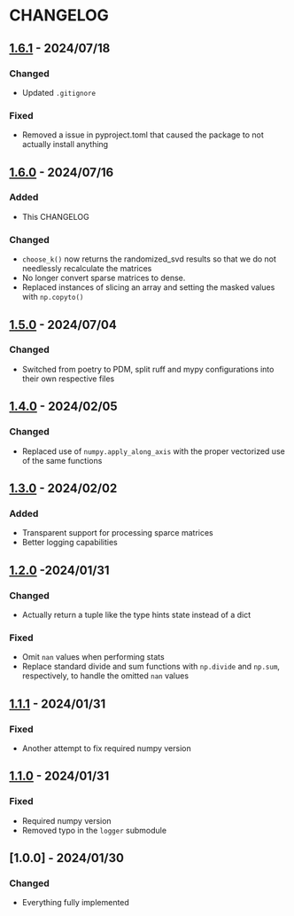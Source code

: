 # CHANGELOG

## [1.6.1] - 2024/07/18

### Changed

- Updated `.gitignore`

### Fixed

- Removed a issue in pyproject.toml that caused the package to not actually install anything

## [1.6.0] - 2024/07/16

### Added

- This CHANGELOG

### Changed

- `choose_k()` now returns the randomized_svd results so that we do not needlessly recalculate the matrices
- No longer convert sparse matrices to dense.
- Replaced instances of slicing an array and setting the masked values with `np.copyto()`

## [1.5.0] - 2024/07/04

### Changed

- Switched from poetry to PDM, split ruff and mypy configurations into their own respective files

## [1.4.0] - 2024/02/05

### Changed

- Replaced use of `numpy.apply_along_axis` with the proper vectorized use of the same functions

## [1.3.0] - 2024/02/02

### Added

- Transparent support for processing sparce matrices
- Better logging capabilities

## [1.2.0] -2024/01/31

### Changed

- Actually return a tuple like the type hints state instead of a dict

### Fixed

- Omit `nan` values when performing stats
- Replace standard divide and sum functions with `np.divide` and `np.sum`, respectively, to handle the omitted `nan` 
    values

## [1.1.1] - 2024/01/31

### Fixed

- Another attempt to fix required numpy version

## [1.1.0] - 2024/01/31

### Fixed

- Required numpy version
- Removed typo in the `logger` submodule

## [1.0.0] - 2024/01/30

### Changed

- Everything fully implemented


[1.6.1]: https://github.com/milescsmith/pyalra/releases/compare/1.6.0..1.6.1
[1.6.0]: https://github.com/milescsmith/pyalra/releases/compare/1.5.0..1.6.0
[1.5.0]: https://github.com/milescsmith/pyalra/releases/compare/1.4.0..1.5.0
[1.4.0]: https://github.com/milescsmith/pyalra/releases/compare/1.3.0..1.4.0
[1.3.0]: https://github.com/milescsmith/pyalra/releases/compare/1.2.0..1.3.0
[1.2.0]: https://github.com/milescsmith/pyalra/releases/compare/1.1.1..1.2.0
[1.1.1]: https://github.com/milescsmith/pyalra/releases/compare/1.1.0..1.1.1
[1.1.0]: https://github.com/milescsmith/pyalra/releases/compare/1.0.1..1.1.0
[0.0.1]: https://github.com/milescsmith/pyalra/releases/tag/v1.0.0